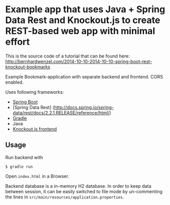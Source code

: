 # Example app that uses Java + Spring Data Rest and Knockout.js to create REST-based web app with minimal effort

This is the source code of a tutorial that can be found here: <http://bernhardwenzel.com/2014-10-10-2014-10-10-spring-boot-rest-knockout-bookmarks>

Example Bookmark-application with separate backend and frontend. CORS enabled. 

Uses following frameworks:

* [Spring Boot](http://docs.spring.io/spring-boot/docs/1.2.1.RELEASE/reference/htmlsingle/)
* [Spring Data Rest] (http://docs.spring.io/spring-data/rest/docs/2.2.1.RELEASE/reference/html/)
* [Gradle](http://gradle.org/documentation)
* Java
* [Knockout.js frontend](http://knockoutjs.com/documentation/introduction.html)

## Usage

Run backend with

    $ gradle run

Open `index.html` in a Browser.

Backend database is a in-memory H2 database. In order to keep data between session, it can be easily switched to file mode by un-commenting the lines in `src/main/resources/application.properties`.